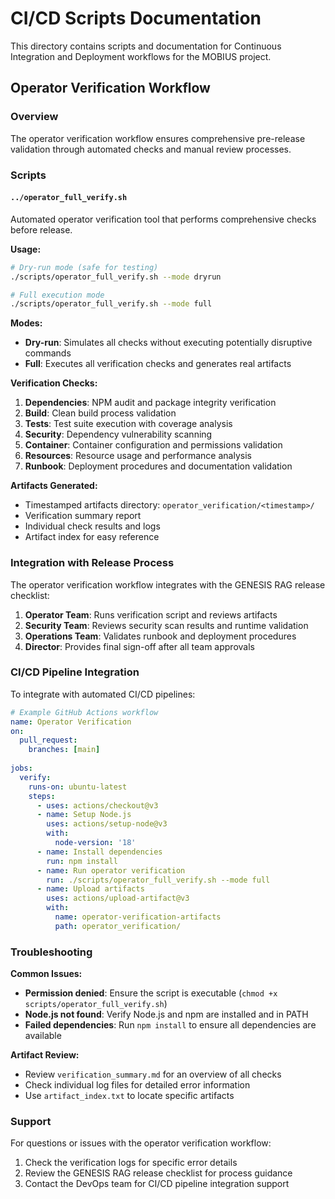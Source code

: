 # CI/CD Scripts Documentation

This directory contains scripts and documentation for Continuous Integration and Deployment workflows for the MOBIUS project.

## Operator Verification Workflow

### Overview
The operator verification workflow ensures comprehensive pre-release validation through automated checks and manual review processes.

### Scripts

#### `../operator_full_verify.sh`
Automated operator verification tool that performs comprehensive checks before release.

**Usage:**
```bash
# Dry-run mode (safe for testing)
./scripts/operator_full_verify.sh --mode dryrun

# Full execution mode
./scripts/operator_full_verify.sh --mode full
```

**Modes:**
- **Dry-run**: Simulates all checks without executing potentially disruptive commands
- **Full**: Executes all verification checks and generates real artifacts

**Verification Checks:**
1. **Dependencies**: NPM audit and package integrity verification
2. **Build**: Clean build process validation
3. **Tests**: Test suite execution with coverage analysis
4. **Security**: Dependency vulnerability scanning
5. **Container**: Container configuration and permissions validation
6. **Resources**: Resource usage and performance analysis
7. **Runbook**: Deployment procedures and documentation validation

**Artifacts Generated:**
- Timestamped artifacts directory: `operator_verification/<timestamp>/`
- Verification summary report
- Individual check results and logs
- Artifact index for easy reference

### Integration with Release Process

The operator verification workflow integrates with the GENESIS RAG release checklist:

1. **Operator Team**: Runs verification script and reviews artifacts
2. **Security Team**: Reviews security scan results and runtime validation
3. **Operations Team**: Validates runbook and deployment procedures
4. **Director**: Provides final sign-off after all team approvals

### CI/CD Pipeline Integration

To integrate with automated CI/CD pipelines:

```yaml
# Example GitHub Actions workflow
name: Operator Verification
on:
  pull_request:
    branches: [main]
  
jobs:
  verify:
    runs-on: ubuntu-latest
    steps:
      - uses: actions/checkout@v3
      - name: Setup Node.js
        uses: actions/setup-node@v3
        with:
          node-version: '18'
      - name: Install dependencies
        run: npm install
      - name: Run operator verification
        run: ./scripts/operator_full_verify.sh --mode full
      - name: Upload artifacts
        uses: actions/upload-artifact@v3
        with:
          name: operator-verification-artifacts
          path: operator_verification/
```

### Troubleshooting

**Common Issues:**
- **Permission denied**: Ensure the script is executable (`chmod +x scripts/operator_full_verify.sh`)
- **Node.js not found**: Verify Node.js and npm are installed and in PATH
- **Failed dependencies**: Run `npm install` to ensure all dependencies are available

**Artifact Review:**
- Review `verification_summary.md` for an overview of all checks
- Check individual log files for detailed error information
- Use `artifact_index.txt` to locate specific artifacts

### Support

For questions or issues with the operator verification workflow:
1. Check the verification logs for specific error details
2. Review the GENESIS RAG release checklist for process guidance
3. Contact the DevOps team for CI/CD pipeline integration support